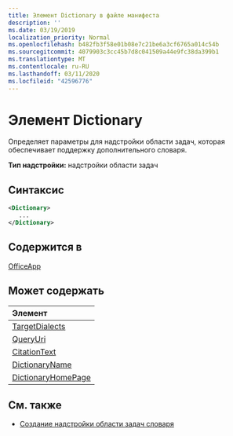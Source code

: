 ```yaml
---
title: Элемент Dictionary в файле манифеста
description: ''
ms.date: 03/19/2019
localization_priority: Normal
ms.openlocfilehash: b482fb3f58e01b08e7c21be6a3cf6765a014c54b
ms.sourcegitcommit: 4079903c3cc45b7d8c041509a44e9fc38da399b1
ms.translationtype: MT
ms.contentlocale: ru-RU
ms.lasthandoff: 03/11/2020
ms.locfileid: "42596776"
---
```

# <a name="dictionary-element"></a>Элемент Dictionary
Определяет параметры для надстройки области задач, которая обеспечивает поддержку дополнительного словаря.

**Тип надстройки:** надстройки области задач

## <a name="syntax"></a>Синтаксис

```XML
<Dictionary>
   ...
</Dictionary>
```

## <a name="contained-in"></a>Содержится в

[OfficeApp](officeapp.md)

## <a name="can-contain"></a>Может содержать

|**Элемент**|
|:-----|
|[TargetDialects](targetdialects.md)|
|[QueryUri](queryuri.md)|
|[CitationText](citationtext.md)|
|[DictionaryName](dictionaryname.md)|
|[DictionaryHomePage](dictionaryhomepage.md)|

## <a name="see-also"></a>См. также

- [Создание надстройки области задач словаря](../../word/dictionary-task-pane-add-ins.md)
